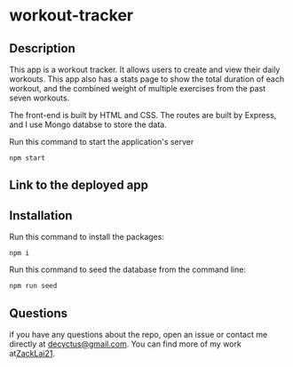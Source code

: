 # workout-tracker

## Description
This app is a workout tracker. It allows users to create and view their daily workouts. This app also has a stats page to show the total duration of each workout, and the combined weight of multiple exercises from the past seven workouts.

The front-end is built by HTML and CSS. The routes are built by Express, and I use Mongo databse to store the data.

Run this command to start the application's server
~~~
npm start
~~~

## Link to the deployed app


## Installation
Run this command to install the packages:
~~~
npm i
~~~



Run this command to seed the database from the command line:
~~~
npm run seed
~~~


## Questions
if you have any questions about the repo, open an issue or contact me directly at [decyctus@gmail.com](decyctus@gmail.com). You can find more of my work at[ZackLai21](https://github.com/ZackLai21).
